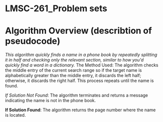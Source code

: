 # LMSC-261_Problem sets
# Algorithm Overview (describtion of pseudocode)
*This algorithm quickly finds a name in a phone book by repeatedly splitting it in half and checking only the relevant section, similar to how you'd quickly find a word in a dictionary.*
The Method Used: The algorithm checks the middle entry of the current search range so if the target name is alphabetically greater than the middle entry, it discards the left half; otherwise, it discards the right half. This process repeats until the name is found.

*If Solution Not Found*: The algorithm terminates and returns a message indicating the name is not in the phone book.

**If Solution Found**: The algorithm returns the page number where the name is located. 
